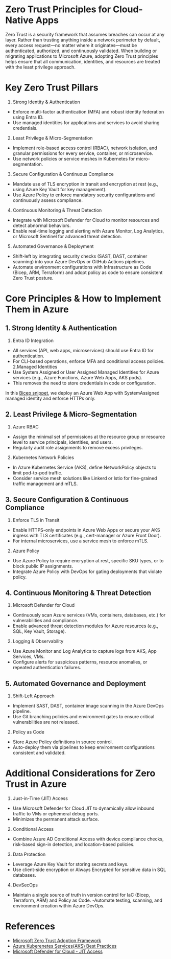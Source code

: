 # Zero Trust Principles for Cloud-Native Apps

Zero Trust is a security framework that assumes breaches can occur at any layer. Rather than trusting anything inside a network perimeter by default, every access request—no matter where it originates—must be authenticated, authorized, and continuously validated. When building or migrating applications to Microsoft Azure, adopting Zero Trust principles helps ensure that all communication, identities, and resources are treated with the least privilege approach.


# Key Zero Trust Pillars
1. Strong Identity & Authentication
- Enforce multi-factor authentication (MFA) and robust identity federation using Entra ID.
- Use managed identities for applications and services to avoid sharing credentials.

2. Least Privilege & Micro-Segmentation
- Implement role-based access control (RBAC), network isolation, and granular permissions for every service, container, or microservice.
- Use network policies or service meshes in Kubernetes for micro-segmentation.

3. Secure Configuration & Continuous Compliance
- Mandate use of TLS encryption in transit and encryption at rest (e.g., using Azure Key Vault for key management).
- Use Azure Policy to enforce mandatory security configurations and continuously assess compliance.

4. Continuous Monitoring & Threat Detection
- Integrate with Microsoft Defender for Cloud to monitor resources and detect abnormal behaviors.
- Enable real-time logging and alerting with Azure Monitor, Log Analytics, or Microsoft Sentinel for advanced threat detection.

5. Automated Governance & Deployment
- Shift-left by integrating security checks (SAST, DAST, container scanning) into your Azure DevOps or GitHub Actions pipelines.
- Automate environment configurations with Infrastructure as Code (Bicep, ARM, Terraform) and adopt policy as code to ensure consistent Zero Trust posture.

# Core Principles & How to Implement Them in Azure

## 1. Strong Identity & Authentication

1. Entra ID Integration
-  All services (API, web apps, microservices) should use Entra ID for authentication.
- For CLI-based operations, enforce MFA and conditional access policies.
2.Managed Identities
- Use System Assigned or User Assigned Managed Identities for Azure services (e.g., Azure Functions, Azure Web Apps, AKS pods).
- This removes the need to store credentials in code or configuration.

In this [Bicep snippet](./ZT/authsample.bicep), we deploy an Azure Web App with SystemAssigned managed identity and enforce HTTPs only. 


## 2. Least Privilege & Micro-Segmentation

1. Azure RBAC
- Assign the minimal set of permissions at the resource group or resource level to service principals, identities, and users.
- Regularly audit role assignments to remove excess privileges.
2. Kubernetes Network Policies
- In Azure Kubernetes Service (AKS), define NetworkPolicy objects to limit pod-to-pod traffic.
- Consider service mesh solutions like Linkerd or Istio for fine-grained traffic management and mTLS.

## 3. Secure Configuration & Continuous Compliance

1. Enforce TLS in Transit
- Enable HTTPS-only endpoints in Azure Web Apps or secure your AKS ingress with TLS certificates (e.g., cert-manager or Azure Front Door).
- For internal microservices, use a service mesh to enforce mTLS.
2. Azure Policy
- Use Azure Policy to require encryption at rest, specific SKU types, or to block public IP assignments.
- Integrate Azure Policy with DevOps for gating deployments that violate policy.

## 4. Continuous Monitoring & Threat Detection

1. Microsoft Defender for Cloud
- Continuously scan Azure services (VMs, containers, databases, etc.) for vulnerabilities and compliance.
- Enable advanced threat detection modules for Azure resources (e.g., SQL, Key Vault, Storage).
2. Logging & Observability
- Use Azure Monitor and Log Analytics to capture logs from AKS, App Services, VMs.
- Configure alerts for suspicious patterns, resource anomalies, or repeated authentication failures.

## 5. Automated Governance and Deployment

1. Shift-Left Approach
- Implement SAST, DAST, container image scanning in the Azure DevOps pipeline.
- Use Git branching policies and environment gates to ensure critical vulnerabilities are not released.
2. Policy as Code
- Store Azure Policy definitions in source control.
- Auto-deploy them via pipelines to keep environment configurations consistent and validated.


# Additional Considerations for Zero Trust in Azure

1. Just-in-Time (JIT) Access
- Use Microsoft Defender for Cloud JIT to dynamically allow inbound traffic to VMs or ephemeral debug ports.
- Minimizes the permanent attack surface.
2. Conditional Access
- Combine Azure AD Conditional Access with device compliance checks, risk-based sign-in detection, and location-based policies.
3. Data Protection
- Leverage Azure Key Vault for storing secrets and keys.
- Use client-side encryption or Always Encrypted for sensitive data in SQL databases.
4. DevSecOps
- Maintain a single source of truth in version control for IaC (Bicep, Terraform, ARM) and Policy as Code.
-Automate testing, scanning, and environment creation within Azure DevOps.


# References

* [Microsoft Zero Trust Adoption Framework](https://www.microsoft.com/en-us/security/business/zero-trust)
* [Azure Kuberenetes Services(AKS) Best Practices](https://learn.microsoft.com/en-us/azure/aks/best-practices)
* [Microsoft Defender for Cloud - JIT Access](https://learn.microsoft.com/en-us/azure/defender-for-cloud/just-in-time-access-overview?tabs=defender-for-container-arch-aks)

